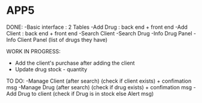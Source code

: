# APP5

DONE:
-Basic interface : 2 Tables
-Add Drug : back end + front end
-Add Client : back end + front end
-Search Client 
-Search Drug
-Info Drug Panel 
-Info Client Panel (list of drugs they have)

WORK IN PROGRESS:
- Add the client's purchase after adding the client
- Update drug stock - quantity

TO DO:
-Manage Client (after search) (check if client exists) + confimation msg 
-Manage Drug (after search) (check if drug exists) + confimation msg
-Add Drug to client (check if Drug is in stock else Alert msg)

